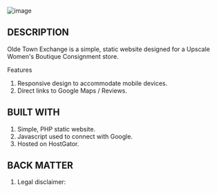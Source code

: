 ![image](https://user-images.githubusercontent.com/59033117/135487337-91522b45-7052-4574-a496-7e77639343a6.png)

DESCRIPTION
------------
Olde Town Exchange is a simple, static website designed for a Upscale Women's Boutique Consignment store.

Features
1. Responsive design to accommodate mobile devices.
2. Direct links to Google Maps / Reviews.

BUILT WITH
-----------
1. Simple, PHP static website.
2. Javascript used to connect with Google.
3. Hosted on HostGator.

BACK MATTER
------------
1. Legal disclaimer: 
